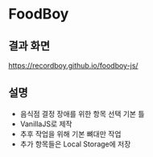# FoodBoy

## 결과 화면
https://recordboy.github.io/foodboy-js/

## 설명
* 음식점 결정 장애를 위한 항목 선택 기본 틀
* VanillaJS로 제작
* 추후 작업을 위해 기본 뼈대만 작업
* 추가 항목들은 Local Storage에 저장
